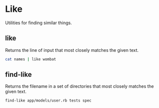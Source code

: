 # Like

Utilities for finding similar things.

## like

Returns the line of input that most closely matches the given text.

```bash
cat names | like wombat
```

## find-like

Returns the filename in a set of directories that most closely matches the given text.

```bash
find-like app/models/user.rb tests spec
```
